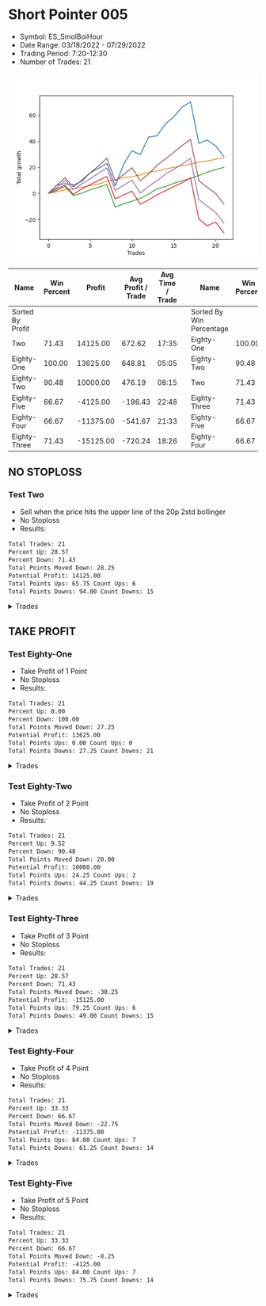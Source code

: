 # Short Pointer 005 
- Symbol: ES_SmolBoiHour
- Date Range: 03/18/2022 - 07/29/2022
- Trading Period: 7:20-12:30
- Number of Trades: 21

![Plot](ShortPointer005ES_SmolBoiHour.png)

| Name | Win Percent | Profit | Avg Profit / Trade | Avg Time / Trade |      | Name | Win Percent | Profit | Avg Profit / Trade | Avg Time / Trade |
| ---- | ----------- | ------ | ------------------ | ---------------- | ---- | ---- | ----------- | ------ | ------------------ | ---------------- |
| Sorted By <br> Profit | | | | | | Sorted By <br> Win Percentage ||||
| Two | 71.43 | 14125.00 | 672.62 | 17:35 |     | Eighty-One | 100.00 | 13625.00 | 648.81 | 05:05 |
| Eighty-One | 100.00 | 13625.00 | 648.81 | 05:05 |     | Eighty-Two | 90.48 | 10000.00 | 476.19 | 08:15 |
| Eighty-Two | 90.48 | 10000.00 | 476.19 | 08:15 |     | Two | 71.43 | 14125.00 | 672.62 | 17:35 |
| Eighty-Five | 66.67 | -4125.00 | -196.43 | 22:48 |     | Eighty-Three | 71.43 | -15125.00 | -720.24 | 18:26 |
| Eighty-Four | 66.67 | -11375.00 | -541.67 | 21:33 |     | Eighty-Five | 66.67 | -4125.00 | -196.43 | 22:48 |
| Eighty-Three | 71.43 | -15125.00 | -720.24 | 18:26 |     | Eighty-Four | 66.67 | -11375.00 | -541.67 | 21:33 |

## NO STOPLOSS

### Test Two
* Sell when the price hits the upper line of the 20p 2std bollinger
* No Stoploss
* Results:
```
Total Trades: 21
Percent Up: 28.57
Percent Down: 71.43
Total Points Moved Down: 28.25
Potential Profit: 14125.00
Total Points Ups: 65.75 Count Ups: 6
Total Points Downs: 94.00 Count Downs: 15
```

<details><summary>Trades</summary>

<code>In: 2022-03-21 08:30:00		Out: 2022-03-21 08:36:05		Total Position Time: 06:05		Total Move Down: 6.25		Total to Date: 6.25</code> <br />
<code>In: 2022-03-21 11:32:00		Out: 2022-03-21 11:42:15		Total Position Time: 10:15		Total Move Down: 1.25		Total to Date: 7.50</code> <br />
<code>In: 2022-03-28 10:33:00		Out: 2022-03-28 10:55:00		Total Position Time: 22:00		Total Move Down: -1.00		Total to Date: 6.50</code> <br />
<code>In: 2022-03-29 08:03:00		Out: 2022-03-29 08:13:30		Total Position Time: 10:30		Total Move Down: 2.75		Total to Date: 9.25</code> <br />
<code>In: 2022-04-06 07:26:00		Out: 2022-04-06 07:34:10		Total Position Time: 08:10		Total Move Down: 6.50		Total to Date: 15.75</code> <br />
<code>In: 2022-04-11 10:09:00		Out: 2022-04-11 10:19:05		Total Position Time: 10:05		Total Move Down: 3.50		Total to Date: 19.25</code> <br />
<code>In: 2022-04-11 11:58:00		Out: 2022-04-11 12:05:05		Total Position Time: 07:05		Total Move Down: 3.75		Total to Date: 23.00</code> <br />
<code>In: 2022-04-25 12:28:00		Out: 2022-04-25 12:46:00		Total Position Time: 18:00		Total Move Down: -17.25		Total to Date: 5.75</code> <br />
<code>In: 2022-05-05 10:11:00		Out: 2022-05-05 10:16:35		Total Position Time: 05:35		Total Move Down: 16.50		Total to Date: 22.25</code> <br />
<code>In: 2022-05-10 10:11:00		Out: 2022-05-10 10:24:00		Total Position Time: 13:00		Total Move Down: 10.50		Total to Date: 32.75</code> <br />
<code>In: 2022-05-17 09:31:00		Out: 2022-05-17 10:01:10		Total Position Time: 30:10		Total Move Down: -3.00		Total to Date: 29.75</code> <br />
<code>In: 2022-05-19 07:26:00		Out: 2022-05-19 07:27:40		Total Position Time: 01:40		Total Move Down: 13.50		Total to Date: 43.25</code> <br />
<code>In: 2022-05-23 07:38:00		Out: 2022-05-23 07:51:15		Total Position Time: 13:15		Total Move Down: 1.00		Total to Date: 44.25</code> <br />
<code>In: 2022-06-01 08:01:00		Out: 2022-06-01 08:15:50		Total Position Time: 14:50		Total Move Down: 9.00		Total to Date: 53.25</code> <br />
<code>In: 2022-06-03 09:08:00		Out: 2022-06-03 09:19:10		Total Position Time: 11:10		Total Move Down: 5.50		Total to Date: 58.75</code> <br />
<code>In: 2022-06-10 10:54:00		Out: 2022-06-10 11:01:00		Total Position Time: 07:00		Total Move Down: 7.50		Total to Date: 66.25</code> <br />
<code>In: 2022-06-10 11:27:00		Out: 2022-06-10 11:40:10		Total Position Time: 13:10		Total Move Down: 4.00		Total to Date: 70.25</code> <br />
<code>In: 2022-06-30 08:02:00		Out: 2022-06-30 09:01:55		Total Position Time: 59:55		Total Move Down: -31.75		Total to Date: 38.50</code> <br />
<code>In: 2022-07-05 08:53:00		Out: 2022-07-05 09:03:50		Total Position Time: 10:50		Total Move Down: 2.50		Total to Date: 41.00</code> <br />
<code>In: 2022-07-22 12:00:00		Out: 2022-07-22 12:36:55		Total Position Time: 36:55		Total Move Down: -4.50		Total to Date: 36.50</code> <br />
<code>In: 2022-07-29 10:58:00		Out: 2022-07-29 11:57:55		Total Position Time: 59:55		Total Move Down: -8.25		Total to Date: 28.25</code> <br />


</details>

## TAKE PROFIT

### Test Eighty-One
* Take Profit of 1 Point
* No Stoploss
* Results:
```
Total Trades: 21
Percent Up: 0.00
Percent Down: 100.00
Total Points Moved Down: 27.25
Potential Profit: 13625.00
Total Points Ups: 0.00 Count Ups: 0
Total Points Downs: 27.25 Count Downs: 21
```

<details><summary>Trades</summary>

<code>In: 2022-03-21 08:30:00		Out: 2022-03-21 08:30:35		Total Position Time: 00:35		Total Move Down: 1.25		Total to Date: 1.25</code> <br />
<code>In: 2022-03-21 11:32:00		Out: 2022-03-21 11:35:45		Total Position Time: 03:45		Total Move Down: 1.50		Total to Date: 2.75</code> <br />
<code>In: 2022-03-28 10:33:00		Out: 2022-03-28 10:57:00		Total Position Time: 24:00		Total Move Down: 0.75		Total to Date: 3.50</code> <br />
<code>In: 2022-03-29 08:03:00		Out: 2022-03-29 08:06:00		Total Position Time: 03:00		Total Move Down: 1.25		Total to Date: 4.75</code> <br />
<code>In: 2022-04-06 07:26:00		Out: 2022-04-06 07:27:45		Total Position Time: 01:45		Total Move Down: 1.25		Total to Date: 6.00</code> <br />
<code>In: 2022-04-11 10:09:00		Out: 2022-04-11 10:16:15		Total Position Time: 07:15		Total Move Down: 1.25		Total to Date: 7.25</code> <br />
<code>In: 2022-04-11 11:58:00		Out: 2022-04-11 12:04:15		Total Position Time: 06:15		Total Move Down: 2.00		Total to Date: 9.25</code> <br />
<code>In: 2022-04-25 12:28:00		Out: 2022-04-25 12:28:30		Total Position Time: 00:30		Total Move Down: 1.25		Total to Date: 10.50</code> <br />
<code>In: 2022-05-05 10:11:00		Out: 2022-05-05 10:11:10		Total Position Time: 00:10		Total Move Down: 1.50		Total to Date: 12.00</code> <br />
<code>In: 2022-05-10 10:11:00		Out: 2022-05-10 10:11:10		Total Position Time: 00:10		Total Move Down: 0.75		Total to Date: 12.75</code> <br />
<code>In: 2022-05-17 09:31:00		Out: 2022-05-17 10:02:15		Total Position Time: 31:15		Total Move Down: 1.50		Total to Date: 14.25</code> <br />
<code>In: 2022-05-19 07:26:00		Out: 2022-05-19 07:26:40		Total Position Time: 00:40		Total Move Down: 2.00		Total to Date: 16.25</code> <br />
<code>In: 2022-05-23 07:38:00		Out: 2022-05-23 07:47:00		Total Position Time: 09:00		Total Move Down: 1.00		Total to Date: 17.25</code> <br />
<code>In: 2022-06-01 08:01:00		Out: 2022-06-01 08:01:35		Total Position Time: 00:35		Total Move Down: 1.50		Total to Date: 18.75</code> <br />
<code>In: 2022-06-03 09:08:00		Out: 2022-06-03 09:08:10		Total Position Time: 00:10		Total Move Down: 1.25		Total to Date: 20.00</code> <br />
<code>In: 2022-06-10 10:54:00		Out: 2022-06-10 10:54:55		Total Position Time: 00:55		Total Move Down: 1.25		Total to Date: 21.25</code> <br />
<code>In: 2022-06-10 11:27:00		Out: 2022-06-10 11:28:10		Total Position Time: 01:10		Total Move Down: 1.25		Total to Date: 22.50</code> <br />
<code>In: 2022-06-30 08:02:00		Out: 2022-06-30 08:03:50		Total Position Time: 01:50		Total Move Down: 1.50		Total to Date: 24.00</code> <br />
<code>In: 2022-07-05 08:53:00		Out: 2022-07-05 09:03:45		Total Position Time: 10:45		Total Move Down: 0.75		Total to Date: 24.75</code> <br />
<code>In: 2022-07-22 12:00:00		Out: 2022-07-22 12:00:10		Total Position Time: 00:10		Total Move Down: 1.50		Total to Date: 26.25</code> <br />
<code>In: 2022-07-29 10:58:00		Out: 2022-07-29 11:00:55		Total Position Time: 02:55		Total Move Down: 1.00		Total to Date: 27.25</code> <br />


</details>

### Test Eighty-Two
* Take Profit of 2 Point
* No Stoploss
* Results:
```
Total Trades: 21
Percent Up: 9.52
Percent Down: 90.48
Total Points Moved Down: 20.00
Potential Profit: 10000.00
Total Points Ups: 24.25 Count Ups: 2
Total Points Downs: 44.25 Count Downs: 19
```

<details><summary>Trades</summary>

<code>In: 2022-03-21 08:30:00		Out: 2022-03-21 08:30:55		Total Position Time: 00:55		Total Move Down: 2.25		Total to Date: 2.25</code> <br />
<code>In: 2022-03-21 11:32:00		Out: 2022-03-21 11:42:30		Total Position Time: 10:30		Total Move Down: 3.00		Total to Date: 5.25</code> <br />
<code>In: 2022-03-28 10:33:00		Out: 2022-03-28 11:32:55		Total Position Time: 59:55		Total Move Down: -7.00		Total to Date: -1.75</code> <br />
<code>In: 2022-03-29 08:03:00		Out: 2022-03-29 08:07:15		Total Position Time: 04:15		Total Move Down: 2.00		Total to Date: 0.25</code> <br />
<code>In: 2022-04-06 07:26:00		Out: 2022-04-06 07:28:05		Total Position Time: 02:05		Total Move Down: 2.50		Total to Date: 2.75</code> <br />
<code>In: 2022-04-11 10:09:00		Out: 2022-04-11 10:17:05		Total Position Time: 08:05		Total Move Down: 2.00		Total to Date: 4.75</code> <br />
<code>In: 2022-04-11 11:58:00		Out: 2022-04-11 12:04:15		Total Position Time: 06:15		Total Move Down: 2.00		Total to Date: 6.75</code> <br />
<code>In: 2022-04-25 12:28:00		Out: 2022-04-25 12:46:00		Total Position Time: 18:00		Total Move Down: -17.25		Total to Date: -10.50</code> <br />
<code>In: 2022-05-05 10:11:00		Out: 2022-05-05 10:11:15		Total Position Time: 00:15		Total Move Down: 2.50		Total to Date: -8.00</code> <br />
<code>In: 2022-05-10 10:11:00		Out: 2022-05-10 10:12:10		Total Position Time: 01:10		Total Move Down: 2.00		Total to Date: -6.00</code> <br />
<code>In: 2022-05-17 09:31:00		Out: 2022-05-17 10:02:20		Total Position Time: 31:20		Total Move Down: 2.25		Total to Date: -3.75</code> <br />
<code>In: 2022-05-19 07:26:00		Out: 2022-05-19 07:26:45		Total Position Time: 00:45		Total Move Down: 3.25		Total to Date: -0.50</code> <br />
<code>In: 2022-05-23 07:38:00		Out: 2022-05-23 07:47:05		Total Position Time: 09:05		Total Move Down: 4.00		Total to Date: 3.50</code> <br />
<code>In: 2022-06-01 08:01:00		Out: 2022-06-01 08:01:40		Total Position Time: 00:40		Total Move Down: 1.75		Total to Date: 5.25</code> <br />
<code>In: 2022-06-03 09:08:00		Out: 2022-06-03 09:09:10		Total Position Time: 01:10		Total Move Down: 2.50		Total to Date: 7.75</code> <br />
<code>In: 2022-06-10 10:54:00		Out: 2022-06-10 10:55:10		Total Position Time: 01:10		Total Move Down: 2.00		Total to Date: 9.75</code> <br />
<code>In: 2022-06-10 11:27:00		Out: 2022-06-10 11:28:20		Total Position Time: 01:20		Total Move Down: 1.75		Total to Date: 11.50</code> <br />
<code>In: 2022-06-30 08:02:00		Out: 2022-06-30 08:04:05		Total Position Time: 02:05		Total Move Down: 2.25		Total to Date: 13.75</code> <br />
<code>In: 2022-07-05 08:53:00		Out: 2022-07-05 09:03:50		Total Position Time: 10:50		Total Move Down: 2.50		Total to Date: 16.25</code> <br />
<code>In: 2022-07-22 12:00:00		Out: 2022-07-22 12:00:25		Total Position Time: 00:25		Total Move Down: 2.00		Total to Date: 18.25</code> <br />
<code>In: 2022-07-29 10:58:00		Out: 2022-07-29 11:01:05		Total Position Time: 03:05		Total Move Down: 1.75		Total to Date: 20.00</code> <br />


</details>

### Test Eighty-Three
* Take Profit of 3 Point
* No Stoploss
* Results:
```
Total Trades: 21
Percent Up: 28.57
Percent Down: 71.43
Total Points Moved Down: -30.25
Potential Profit: -15125.00
Total Points Ups: 79.25 Count Ups: 6
Total Points Downs: 49.00 Count Downs: 15
```

<details><summary>Trades</summary>

<code>In: 2022-03-21 08:30:00		Out: 2022-03-21 08:32:35		Total Position Time: 02:35		Total Move Down: 3.50		Total to Date: 3.50</code> <br />
<code>In: 2022-03-21 11:32:00		Out: 2022-03-21 11:42:35		Total Position Time: 10:35		Total Move Down: 2.75		Total to Date: 6.25</code> <br />
<code>In: 2022-03-28 10:33:00		Out: 2022-03-28 11:32:55		Total Position Time: 59:55		Total Move Down: -7.00		Total to Date: -0.75</code> <br />
<code>In: 2022-03-29 08:03:00		Out: 2022-03-29 08:13:35		Total Position Time: 10:35		Total Move Down: 4.25		Total to Date: 3.50</code> <br />
<code>In: 2022-04-06 07:26:00		Out: 2022-04-06 07:28:10		Total Position Time: 02:10		Total Move Down: 3.25		Total to Date: 6.75</code> <br />
<code>In: 2022-04-11 10:09:00		Out: 2022-04-11 10:18:25		Total Position Time: 09:25		Total Move Down: 3.25		Total to Date: 10.00</code> <br />
<code>In: 2022-04-11 11:58:00		Out: 2022-04-11 12:04:45		Total Position Time: 06:45		Total Move Down: 3.00		Total to Date: 13.00</code> <br />
<code>In: 2022-04-25 12:28:00		Out: 2022-04-25 12:46:00		Total Position Time: 18:00		Total Move Down: -17.25		Total to Date: -4.25</code> <br />
<code>In: 2022-05-05 10:11:00		Out: 2022-05-05 10:12:30		Total Position Time: 01:30		Total Move Down: 3.00		Total to Date: -1.25</code> <br />
<code>In: 2022-05-10 10:11:00		Out: 2022-05-10 10:12:25		Total Position Time: 01:25		Total Move Down: 3.00		Total to Date: 1.75</code> <br />
<code>In: 2022-05-17 09:31:00		Out: 2022-05-17 10:30:55		Total Position Time: 59:55		Total Move Down: -10.00		Total to Date: -8.25</code> <br />
<code>In: 2022-05-19 07:26:00		Out: 2022-05-19 07:26:45		Total Position Time: 00:45		Total Move Down: 3.25		Total to Date: -5.00</code> <br />
<code>In: 2022-05-23 07:38:00		Out: 2022-05-23 07:47:05		Total Position Time: 09:05		Total Move Down: 4.00		Total to Date: -1.00</code> <br />
<code>In: 2022-06-01 08:01:00		Out: 2022-06-01 08:01:55		Total Position Time: 00:55		Total Move Down: 3.00		Total to Date: 2.00</code> <br />
<code>In: 2022-06-03 09:08:00		Out: 2022-06-03 09:10:10		Total Position Time: 02:10		Total Move Down: 3.25		Total to Date: 5.25</code> <br />
<code>In: 2022-06-10 10:54:00		Out: 2022-06-10 10:55:15		Total Position Time: 01:15		Total Move Down: 3.00		Total to Date: 8.25</code> <br />
<code>In: 2022-06-10 11:27:00		Out: 2022-06-10 11:28:30		Total Position Time: 01:30		Total Move Down: 3.75		Total to Date: 12.00</code> <br />
<code>In: 2022-06-30 08:02:00		Out: 2022-06-30 09:01:55		Total Position Time: 59:55		Total Move Down: -31.75		Total to Date: -19.75</code> <br />
<code>In: 2022-07-05 08:53:00		Out: 2022-07-05 09:52:55		Total Position Time: 59:55		Total Move Down: -5.00		Total to Date: -24.75</code> <br />
<code>In: 2022-07-22 12:00:00		Out: 2022-07-22 12:09:05		Total Position Time: 09:05		Total Move Down: 2.75		Total to Date: -22.00</code> <br />
<code>In: 2022-07-29 10:58:00		Out: 2022-07-29 11:57:55		Total Position Time: 59:55		Total Move Down: -8.25		Total to Date: -30.25</code> <br />


</details>

### Test Eighty-Four
* Take Profit of 4 Point
* No Stoploss
* Results:
```
Total Trades: 21
Percent Up: 33.33
Percent Down: 66.67
Total Points Moved Down: -22.75
Potential Profit: -11375.00
Total Points Ups: 84.00 Count Ups: 7
Total Points Downs: 61.25 Count Downs: 14
```

<details><summary>Trades</summary>

<code>In: 2022-03-21 08:30:00		Out: 2022-03-21 08:36:00		Total Position Time: 06:00		Total Move Down: 4.25		Total to Date: 4.25</code> <br />
<code>In: 2022-03-21 11:32:00		Out: 2022-03-21 11:55:35		Total Position Time: 23:35		Total Move Down: 5.75		Total to Date: 10.00</code> <br />
<code>In: 2022-03-28 10:33:00		Out: 2022-03-28 11:32:55		Total Position Time: 59:55		Total Move Down: -7.00		Total to Date: 3.00</code> <br />
<code>In: 2022-03-29 08:03:00		Out: 2022-03-29 08:13:35		Total Position Time: 10:35		Total Move Down: 4.25		Total to Date: 7.25</code> <br />
<code>In: 2022-04-06 07:26:00		Out: 2022-04-06 07:28:55		Total Position Time: 02:55		Total Move Down: 4.00		Total to Date: 11.25</code> <br />
<code>In: 2022-04-11 10:09:00		Out: 2022-04-11 10:21:25		Total Position Time: 12:25		Total Move Down: 4.25		Total to Date: 15.50</code> <br />
<code>In: 2022-04-11 11:58:00		Out: 2022-04-11 12:04:55		Total Position Time: 06:55		Total Move Down: 4.00		Total to Date: 19.50</code> <br />
<code>In: 2022-04-25 12:28:00		Out: 2022-04-25 12:46:00		Total Position Time: 18:00		Total Move Down: -17.25		Total to Date: 2.25</code> <br />
<code>In: 2022-05-05 10:11:00		Out: 2022-05-05 10:12:45		Total Position Time: 01:45		Total Move Down: 4.00		Total to Date: 6.25</code> <br />
<code>In: 2022-05-10 10:11:00		Out: 2022-05-10 10:13:55		Total Position Time: 02:55		Total Move Down: 4.00		Total to Date: 10.25</code> <br />
<code>In: 2022-05-17 09:31:00		Out: 2022-05-17 10:30:55		Total Position Time: 59:55		Total Move Down: -10.00		Total to Date: 0.25</code> <br />
<code>In: 2022-05-19 07:26:00		Out: 2022-05-19 07:26:50		Total Position Time: 00:50		Total Move Down: 5.25		Total to Date: 5.50</code> <br />
<code>In: 2022-05-23 07:38:00		Out: 2022-05-23 07:51:45		Total Position Time: 13:45		Total Move Down: 4.25		Total to Date: 9.75</code> <br />
<code>In: 2022-06-01 08:01:00		Out: 2022-06-01 08:02:05		Total Position Time: 01:05		Total Move Down: 5.00		Total to Date: 14.75</code> <br />
<code>In: 2022-06-03 09:08:00		Out: 2022-06-03 09:10:40		Total Position Time: 02:40		Total Move Down: 3.75		Total to Date: 18.50</code> <br />
<code>In: 2022-06-10 10:54:00		Out: 2022-06-10 10:56:15		Total Position Time: 02:15		Total Move Down: 4.00		Total to Date: 22.50</code> <br />
<code>In: 2022-06-10 11:27:00		Out: 2022-06-10 11:28:35		Total Position Time: 01:35		Total Move Down: 4.50		Total to Date: 27.00</code> <br />
<code>In: 2022-06-30 08:02:00		Out: 2022-06-30 09:01:55		Total Position Time: 59:55		Total Move Down: -31.75		Total to Date: -4.75</code> <br />
<code>In: 2022-07-05 08:53:00		Out: 2022-07-05 09:52:55		Total Position Time: 59:55		Total Move Down: -5.00		Total to Date: -9.75</code> <br />
<code>In: 2022-07-22 12:00:00		Out: 2022-07-22 12:46:00		Total Position Time: 46:00		Total Move Down: -4.75		Total to Date: -14.50</code> <br />
<code>In: 2022-07-29 10:58:00		Out: 2022-07-29 11:57:55		Total Position Time: 59:55		Total Move Down: -8.25		Total to Date: -22.75</code> <br />


</details>

### Test Eighty-Five
* Take Profit of 5 Point
* No Stoploss
* Results:
```
Total Trades: 21
Percent Up: 33.33
Percent Down: 66.67
Total Points Moved Down: -8.25
Potential Profit: -4125.00
Total Points Ups: 84.00 Count Ups: 7
Total Points Downs: 75.75 Count Downs: 14
```

<details><summary>Trades</summary>

<code>In: 2022-03-21 08:30:00		Out: 2022-03-21 08:36:05		Total Position Time: 06:05		Total Move Down: 6.25		Total to Date: 6.25</code> <br />
<code>In: 2022-03-21 11:32:00		Out: 2022-03-21 11:55:35		Total Position Time: 23:35		Total Move Down: 5.75		Total to Date: 12.00</code> <br />
<code>In: 2022-03-28 10:33:00		Out: 2022-03-28 11:32:55		Total Position Time: 59:55		Total Move Down: -7.00		Total to Date: 5.00</code> <br />
<code>In: 2022-03-29 08:03:00		Out: 2022-03-29 08:22:25		Total Position Time: 19:25		Total Move Down: 5.25		Total to Date: 10.25</code> <br />
<code>In: 2022-04-06 07:26:00		Out: 2022-04-06 07:32:30		Total Position Time: 06:30		Total Move Down: 5.50		Total to Date: 15.75</code> <br />
<code>In: 2022-04-11 10:09:00		Out: 2022-04-11 10:22:25		Total Position Time: 13:25		Total Move Down: 5.25		Total to Date: 21.00</code> <br />
<code>In: 2022-04-11 11:58:00		Out: 2022-04-11 12:06:10		Total Position Time: 08:10		Total Move Down: 6.00		Total to Date: 27.00</code> <br />
<code>In: 2022-04-25 12:28:00		Out: 2022-04-25 12:46:00		Total Position Time: 18:00		Total Move Down: -17.25		Total to Date: 9.75</code> <br />
<code>In: 2022-05-05 10:11:00		Out: 2022-05-05 10:12:50		Total Position Time: 01:50		Total Move Down: 4.75		Total to Date: 14.50</code> <br />
<code>In: 2022-05-10 10:11:00		Out: 2022-05-10 10:14:10		Total Position Time: 03:10		Total Move Down: 5.25		Total to Date: 19.75</code> <br />
<code>In: 2022-05-17 09:31:00		Out: 2022-05-17 10:30:55		Total Position Time: 59:55		Total Move Down: -10.00		Total to Date: 9.75</code> <br />
<code>In: 2022-05-19 07:26:00		Out: 2022-05-19 07:26:50		Total Position Time: 00:50		Total Move Down: 5.25		Total to Date: 15.00</code> <br />
<code>In: 2022-05-23 07:38:00		Out: 2022-05-23 07:52:55		Total Position Time: 14:55		Total Move Down: 6.50		Total to Date: 21.50</code> <br />
<code>In: 2022-06-01 08:01:00		Out: 2022-06-01 08:02:05		Total Position Time: 01:05		Total Move Down: 5.00		Total to Date: 26.50</code> <br />
<code>In: 2022-06-03 09:08:00		Out: 2022-06-03 09:19:00		Total Position Time: 11:00		Total Move Down: 5.00		Total to Date: 31.50</code> <br />
<code>In: 2022-06-10 10:54:00		Out: 2022-06-10 10:57:30		Total Position Time: 03:30		Total Move Down: 5.25		Total to Date: 36.75</code> <br />
<code>In: 2022-06-10 11:27:00		Out: 2022-06-10 11:28:50		Total Position Time: 01:50		Total Move Down: 4.75		Total to Date: 41.50</code> <br />
<code>In: 2022-06-30 08:02:00		Out: 2022-06-30 09:01:55		Total Position Time: 59:55		Total Move Down: -31.75		Total to Date: 9.75</code> <br />
<code>In: 2022-07-05 08:53:00		Out: 2022-07-05 09:52:55		Total Position Time: 59:55		Total Move Down: -5.00		Total to Date: 4.75</code> <br />
<code>In: 2022-07-22 12:00:00		Out: 2022-07-22 12:46:00		Total Position Time: 46:00		Total Move Down: -4.75		Total to Date: 0.00</code> <br />
<code>In: 2022-07-29 10:58:00		Out: 2022-07-29 11:57:55		Total Position Time: 59:55		Total Move Down: -8.25		Total to Date: -8.25</code> <br />


</details>